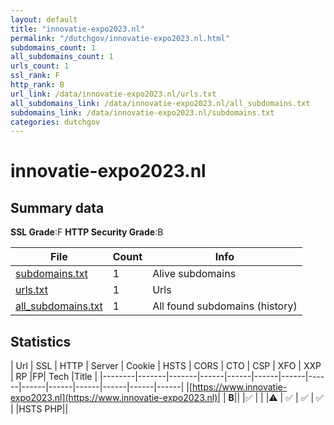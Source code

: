 ```yaml
---
layout: default
title: "innovatie-expo2023.nl"
permalink: "/dutchgov/innovatie-expo2023.nl.html"
subdomains_count: 1
all_subdomains_count: 1
urls_count: 1
ssl_rank: F
http_rank: B
url_link: /data/innovatie-expo2023.nl/urls.txt
all_subdomains_link: /data/innovatie-expo2023.nl/all_subdomains.txt
subdomains_link: /data/innovatie-expo2023.nl/subdomains.txt
categories: dutchgov
---
```



# innovatie-expo2023.nl
## Summary data


**SSL Grade**:F
**HTTP Security Grade**:B


| File       | Count | Info |
|------------|-------|------|
|[subdomains.txt](/data/innovatie-expo2023.nl/subdomains.txt)|1|Alive subdomains|
|[urls.txt](/data/innovatie-expo2023.nl/urls.txt)|1|Urls|
|[all_subdomains.txt](/data/innovatie-expo2023.nl/all_subdomains.txt)|1|All found subdomains (history)|


## Statistics


| Url | SSL | HTTP | Server | Cookie | HSTS | CORS | CTO | CSP | XFO | XXP | RP |FP| Tech |Title |
|--------|-------|-------|------|------|------|------|------|------|------|------|------|------|------|
|[https://www.innovatie-expo2023.nl](https://www.innovatie-expo2023.nl)| | **B**|| |:white_check_mark: | | |:warning: | :white_check_mark: | :white_check_mark: | :white_check_mark: | |HSTS PHP||